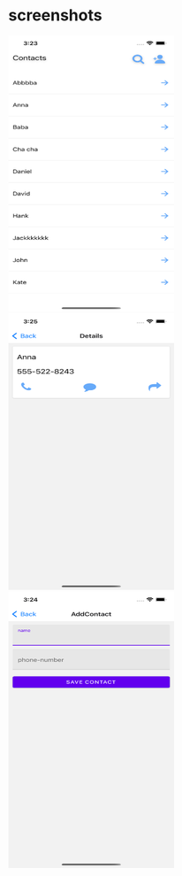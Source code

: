 # screenshots

<img src="https://github.com/nahidmbstu/react-native-ios-android-contacts-app/blob/master/assets/Simulator%20Screen%20Shot%20-%20iPhone%2012%20-%202021-09-11%20at%2015.23.58.png" width="300" height="500" />

<img src="https://github.com/nahidmbstu/react-native-ios-android-contacts-app/blob/master/assets/Simulator%20Screen%20Shot%20-%20iPhone%2012%20-%202021-09-11%20at%2015.25.02.png" width="300" height="500" />

<img src="https://github.com/nahidmbstu/react-native-ios-android-contacts-app/blob/master/assets/Simulator%20Screen%20Shot%20-%20iPhone%2012%20-%202021-09-11%20at%2015.24.38.png" width="300" height="500" />
